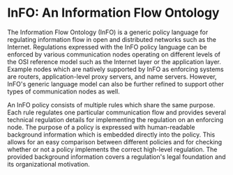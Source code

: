 # InFO: An Information Flow Ontology

The Information Flow Ontology (InFO) is a generic policy language for regulating information flow in open and distributed networks such as the Internet. Regulations expressed with the InFO policy language can be enforced by various communication nodes operating on different levels of the OSI reference model such as the Internet layer or the application layer. Example nodes which are natively supported by InFO as enforcing systems are routers, application-level proxy servers, and name servers. However, InFO's generic language model can also be further refined to support other types of communication nodes as well.

An InFO policy consists of multiple rules which share the same purpose. Each rule regulates one particular communication flow and provides several technical regulation details for implementing the regulation on an enforcing node. The purpose of a policy is expressed with human-readable background information which is embedded directly into the policy. This allows for an easy comparison between different policies and for checking whether or not a policy implements the correct high-level regulation. The provided background information covers a regulation's legal foundation and its organizational motivation.
